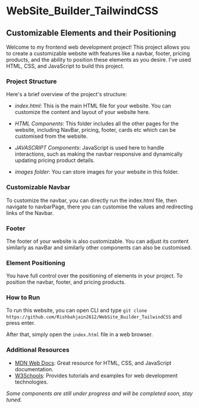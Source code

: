 # WebSite_Builder_TailwindCSS

## Customizable Elements and their Positioning

Welcome to my frontend web development project! This project allows you to create a customizable website with features like a navbar, footer, pricing products, and the ability to position these elements as you desire. I've used HTML, CSS, and JavaScript to build this project.

### Project Structure

Here's a brief overview of the project's structure:

- *index.html*: This is the main HTML file for your website. You can customize the content and layout of your website here.

- *HTML Components*: This folder includes all the other pages for the website, including NavBar, pricing, footer, cards etc which can be customised from the website.

- *JAVASCRIPT Components*: JavaScript is used here to handle interactions, such as making the navbar responsive and dynamically updating pricing product details.

- *images folder*: You can store images for your website in this folder.

### Customizable Navbar

To customize the navbar, you can directly run the index.html file, then navigate to navbarPage, there you can customise the values and redirecting links of the Navbar.

### Footer

The footer of your website is also customizable. You can adjust its content similarly as navBar and similarly other components can also be customised.

### Element Positioning

You have full control over the positioning of elements in your project. To position the navbar, footer, and pricing products. 

### How to Run

To run this website, you can open CLI and type `git clone https://github.com/Rishbahjain2612/WebSite_Builder_TailwindCSS` and press enter.

After that, simply open the `index.html` file in a web browser. 

### Additional Resources

- [MDN Web Docs](https://developer.mozilla.org/): Great resource for HTML, CSS, and JavaScript documentation.
- [W3Schools](https://www.w3schools.com/): Provides tutorials and examples for web development technologies.



*Some components are still under progress and will be completed soon, stay tuned.*
